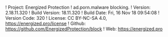 ! Project: Energized Protection
! ad.porn.malware blocking.
! Version: 2.18.11.320
! Build Version: 18.11.320
! Build Date: Fri, 16 Nov 18 09:54:08
! Version Code: 320
! License: CC BY-NC-SA 4.0, https://energized.pro/license
! Github: https://github.com/EnergizedProtection/block
! Web: https://energized.pro
